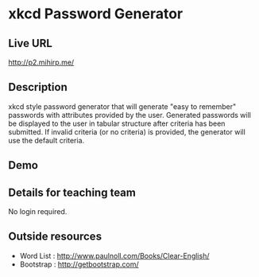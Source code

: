 # xkcd Password Generator

## Live URL
<http://p2.mihirp.me/>

## Description
xkcd style password generator that will  generate "easy to remember" passwords with attributes provided by the user. Generated passwords will be displayed to the user in tabular structure after criteria has been submitted. If invalid criteria (or no criteria) is provided, the generator will use the default criteria.

## Demo
<coming soon>

## Details for teaching team
No login required.

## Outside resources
* Word List :  <http://www.paulnoll.com/Books/Clear-English/>
* Bootstrap : <http://getbootstrap.com/>